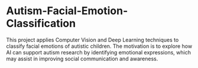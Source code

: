 # Autism-Facial-Emotion-Classification
This project applies Computer Vision and Deep Learning techniques to classify facial emotions of autistic children. The motivation is to explore how AI can support autism research by identifying emotional expressions, which may assist in improving social communication and awareness.
